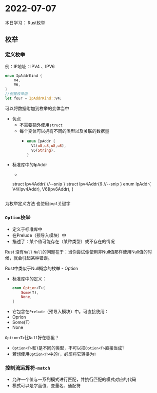 # 2022-07-07

本日学习：
Rust枚举

## 枚举

### 定义枚举

例：IP地址：IPV4 、IPV6

``` rust
enum IpAddrKind {
    V4,
    V6,
}
//创建枚举值
let four = IpAddrKind::V4;
```
可以将数据附加到枚举的变体当中
- 优点
  - 不需要额外使用`struct`
  - 每个变体可以拥有不同的类型以及关联的数据量
    - ``` rust
      enum IpAddr {
        V4(u8,u8,u8,u8),
        V6(String),
      }
      ```
- 标准库中的IpAddr
  - ``` rust
  struct Ipv4Addr{
    //--snip
  }
  struct Ipv4Addr{6
    //--snip
  }
  enum IpAddr{
    V4(Ipv4Addr),
    V6(Ipv6Addr),
  }
   ```
为枚举定义方法
也使用`impl`关键字
### `Option`枚举
- 定义于标准库中
- 在Prelude（预导入模块）中
- 描述了：某个值可能存在（某种类型）或不存在的情况

Rust 没有`Null`
`Null`的问题在于：当你尝试像使用非Null值那样使用Null值的时候，就会引起某种错误。

Rust中类似于Null概念的枚举 - Option<T>

- 标准库中的定义：
    ```rust
    enum Option<T>{
        Some(T),
        None,
    }
    ```
- 它包含在`Prelude`（预导入模块）中。可直接使用：
 - Oprion<T>
 - Some(T)
 - None

`Option<T>`比`Null`好在哪里？
- `Option<T>`和`T`是不同的类型，不可以把`Option<T>`直接当成`T`
- 若想使用`Option<T>`中的`T`，必须将它转换为`T`
### 控制流运算符-`match`
- 允许一个值与一系列模式进行匹配，并执行匹配的模式对应的代码
- 模式可以是字面值、变量名、通配符

